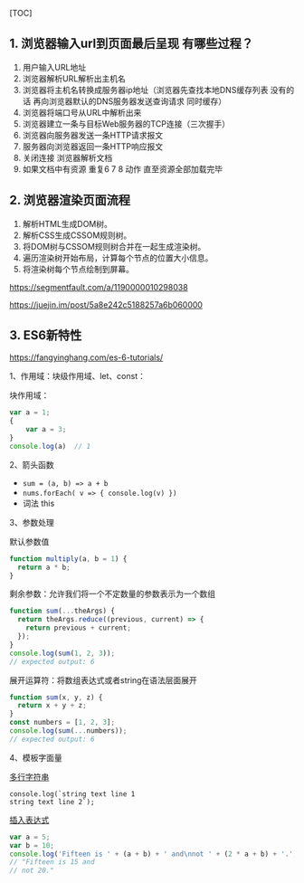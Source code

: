 [TOC]

## 1. 浏览器输入url到页面最后呈现 有哪些过程？

1. 用户输入URL地址
2. 浏览器解析URL解析出主机名
3. 浏览器将主机名转换成服务器ip地址（浏览器先查找本地DNS缓存列表 没有的话 再向浏览器默认的DNS服务器发送查询请求 同时缓存）
4. 浏览器将端口号从URL中解析出来
5. 浏览器建立一条与目标Web服务器的TCP连接（三次握手）
6. 浏览器向服务器发送一条HTTP请求报文
7. 服务器向浏览器返回一条HTTP响应报文
8. 关闭连接 浏览器解析文档
9. 如果文档中有资源 重复6 7 8 动作 直至资源全部加载完毕

## 2. 浏览器渲染页面流程

1. 解析HTML生成DOM树。
2. 解析CSS生成CSSOM规则树。
3. 将DOM树与CSSOM规则树合并在一起生成渲染树。
4. 遍历渲染树开始布局，计算每个节点的位置大小信息。
5. 将渲染树每个节点绘制到屏幕。

https://segmentfault.com/a/1190000010298038

https://juejin.im/post/5a8e242c5188257a6b060000

## 3. ES6新特性

https://fangyinghang.com/es-6-tutorials/

1、作用域：块级作用域、let、const：

块作用域：

```js
var a = 1;
{
	var a = 3;
}
console.log(a)	// 1
```

2、箭头函数

- `sum = (a, b) => a + b`
- `nums.forEach( v => { console.log(v) })`
- 词法 this

3、参数处理

默认参数值

```js
function multiply(a, b = 1) {
  return a * b;
}
```

剩余参数：允许我们将一个不定数量的参数表示为一个数组

```js
function sum(...theArgs) {
  return theArgs.reduce((previous, current) => {
    return previous + current;
  });
}
console.log(sum(1, 2, 3));
// expected output: 6
```

展开运算符：将数组表达式或者string在语法层面展开

```js
function sum(x, y, z) {
  return x + y + z;
}
const numbers = [1, 2, 3];
console.log(sum(...numbers));
// expected output: 6
```



4、模板字面量

[多行字符串](https://developer.mozilla.org/zh-CN/docs/Web/JavaScript/Reference/template_strings#多行字符串)

```
console.log(`string text line 1
string text line 2`);
```

[插入表达式](https://developer.mozilla.org/zh-CN/docs/Web/JavaScript/Reference/template_strings#插入表达式)

```js
var a = 5;
var b = 10;
console.log('Fifteen is ' + (a + b) + ' and\nnot ' + (2 * a + b) + '.');
// "Fifteen is 15 and
// not 20."
```

